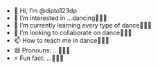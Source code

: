 - 👋 Hi, I’m @dipto123dp
- 👀 I’m interested in ...dancing🕺🕺🕺
- 🌱 I’m currently learning every type of dance🕺🕺🕺
- 💞️ I’m looking to collaborate on dance🕺🕺🕺
- 📫 How to reach me in dance🕺🕺🕺
- 😄 Pronouns: ...🕺🕺🕺
- ⚡ Fun fact: ...🕺🕺🕺

<!---
dipto123dp/dipto123dp is a ✨ special ✨ repository because its `README.md` (this file) appears on your GitHub profile.
You can click the Preview link to take a look at your changes.
--->
